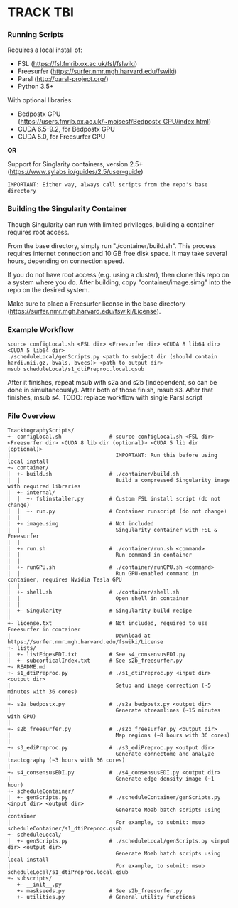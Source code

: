# TRACK TBI

### Running Scripts
Requires a local install of: 
* FSL (https://fsl.fmrib.ox.ac.uk/fsl/fslwiki)
* Freesurfer (https://surfer.nmr.mgh.harvard.edu/fswiki)
* Parsl (http://parsl-project.org/)
* Python 3.5+

With optional libraries:
* Bedpostx GPU (https://users.fmrib.ox.ac.uk/~moisesf/Bedpostx_GPU/index.html)
* CUDA 6.5-9.2, for Bedpostx GPU
* CUDA 5.0, for Freesurfer GPU

**OR**

Support for Singlarity containers, version 2.5+ (https://www.sylabs.io/guides/2.5/user-guide)

```
IMPORTANT: Either way, always call scripts from the repo's base directory
```

### Building the Singularity Container ###

Though Singularity can run with limited privileges, building a container requires root access. 

From the base directory, simply run "./container/build.sh". This process requires internet connection and 10 GB free disk space. It may take several hours, depending on connection speed.

If you do not have root access (e.g. using a cluster), then clone this repo on a system where you do. After building, copy "container/image.simg" into the repo on the desired system.

Make sure to place a Freesurfer license in the base directory (https://surfer.nmr.mgh.harvard.edu/fswiki/License).

### Example Workflow

```
source configLocal.sh <FSL dir> <Freesurfer dir> <CUDA 8 lib64 dir> <CUDA 5 lib64 dir>
./scheduleLocal/genScripts.py <path to subject dir (should contain hardi.nii.gz, bvals, bvecs)> <path to output dir>
msub scheduleLocal/s1_dtiPreproc.local.qsub
```
After it finishes, repeat msub with s2a and s2b (independent, so can be done in simultaneously). After both of those finish, msub s3. After that finishes, msub s4.
TODO: replace workflow with single Parsl script

### File Overview

```
TracktographyScripts/
+- configLocal.sh               # source configLocal.sh <FSL dir> <Freesurfer dir> <CUDA 8 lib dir (optional)> <CUDA 5 lib dir (optional)> 
|                                 IMPORTANT: Run this before using local install
+- container/
|  +- build.sh                  # ./container/build.sh
|  |                              Build a compressed Singularity image with required libraries
|  +- internal/
|  |  +- fslinstaller.py        # Custom FSL install script (do not change)
|  |  +- run.py                 # Container runscript (do not change)
|  |
|  +- image.simg                # Not included
|  |                              Singularity container with FSL & Freesurfer
|  |
|  +- run.sh                    # ./container/run.sh <command>
|  |                              Run command in container
|  |
|  +- runGPU.sh                 # ./container/runGPU.sh <command>
|  |                              Run GPU-enabled command in container, requires Nvidia Tesla GPU
|  |
|  +- shell.sh                  # ./container/shell.sh
|  |                              Open shell in container
|  |
|  +- Singularity               # Singularity build recipe
|
+- license.txt                  # Not included, required to use Freesurfer in container
|                                 Download at https://surfer.nmr.mgh.harvard.edu/fswiki/License
+- lists/
|  +- listEdgesEDI.txt          # See s4_consensusEDI.py
|  +- subcorticalIndex.txt      # See s2b_freesurfer.py
+- README.md
+- s1_dtiPreproc.py             # ./s1_dtiPreproc.py <input dir> <output dir>
|                                 Setup and image correction (~5 minutes with 36 cores)
|
+- s2a_bedpostx.py              # ./s2a_bedpostx.py <output dir>
|                                 Generate streamlines (~15 minutes with GPU)
|
+- s2b_freesurfer.py            # ./s2b_freesurfer.py <output dir>
|                                 Map regions (~8 hours with 36 cores)
|
+- s3_ediPreproc.py             # ./s3_ediPreproc.py <output dir>  
|                                 Generate connectome and analyze tractography (~3 hours with 36 cores)
|
+- s4_consensusEDI.py           # ./s4_consensusEDI.py <output dir>
|                                 Generate edge density image (~1 hour)
+- scheduleContainer/
|  +- genScripts.py             # ./scheduleContainer/genScripts.py <input dir> <output dir>
|                                 Generate Moab batch scripts using container
|                                 For example, to submit: msub scheduleContainer/s1_dtiPreproc.qsub
+- scheduleLocal/
|  +- genScripts.py             # ./scheduleLocal/genScripts.py <input dir> <output dir>
|                                 Generate Moab batch scripts using local install
|                                 For example, to submit: msub scheduleLocal/s1_dtiPreproc.local.qsub
+- subscripts/
   +- __init__.py
   +- maskseeds.py              # See s2b_freesurfer.py
   +- utilities.py              # General utility functions
```